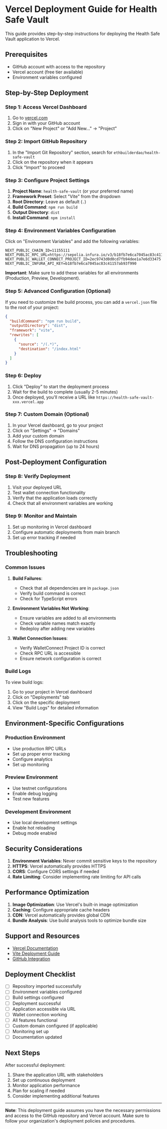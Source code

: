 # Vercel Deployment Guide for Health Safe Vault

This guide provides step-by-step instructions for deploying the Health Safe Vault application to Vercel.

## Prerequisites

- GitHub account with access to the repository
- Vercel account (free tier available)
- Environment variables configured

## Step-by-Step Deployment

### Step 1: Access Vercel Dashboard

1. Go to [vercel.com](https://vercel.com)
2. Sign in with your GitHub account
3. Click on "New Project" or "Add New..." → "Project"

### Step 2: Import GitHub Repository

1. In the "Import Git Repository" section, search for `ethbuilderdao/health-safe-vault`
2. Click on the repository when it appears
3. Click "Import" to proceed

### Step 3: Configure Project Settings

1. **Project Name**: `health-safe-vault` (or your preferred name)
2. **Framework Preset**: Select "Vite" from the dropdown
3. **Root Directory**: Leave as default (`.`)
4. **Build Command**: `npm run build`
5. **Output Directory**: `dist`
6. **Install Command**: `npm install`

### Step 4: Environment Variables Configuration

Click on "Environment Variables" and add the following variables:

```env
NEXT_PUBLIC_CHAIN_ID=11155111
NEXT_PUBLIC_RPC_URL=https://sepolia.infura.io/v3/b18fb7e6ca7045ac83c41157ab93f990
NEXT_PUBLIC_WALLET_CONNECT_PROJECT_ID=2ec9743d0d0cd7fb94dee1a7e6d33475
NEXT_PUBLIC_INFURA_API_KEY=b18fb7e6ca7045ac83c41157ab93f990
```

**Important**: Make sure to add these variables for all environments (Production, Preview, Development).

### Step 5: Advanced Configuration (Optional)

If you need to customize the build process, you can add a `vercel.json` file to the root of your project:

```json
{
  "buildCommand": "npm run build",
  "outputDirectory": "dist",
  "framework": "vite",
  "rewrites": [
    {
      "source": "/(.*)",
      "destination": "/index.html"
    }
  ]
}
```

### Step 6: Deploy

1. Click "Deploy" to start the deployment process
2. Wait for the build to complete (usually 2-5 minutes)
3. Once deployed, you'll receive a URL like `https://health-safe-vault-xxx.vercel.app`

### Step 7: Custom Domain (Optional)

1. In your Vercel dashboard, go to your project
2. Click on "Settings" → "Domains"
3. Add your custom domain
4. Follow the DNS configuration instructions
5. Wait for DNS propagation (up to 24 hours)

## Post-Deployment Configuration

### Step 8: Verify Deployment

1. Visit your deployed URL
2. Test wallet connection functionality
3. Verify that the application loads correctly
4. Check that all environment variables are working

### Step 9: Monitor and Maintain

1. Set up monitoring in Vercel dashboard
2. Configure automatic deployments from main branch
3. Set up error tracking if needed

## Troubleshooting

### Common Issues

1. **Build Failures**:
   - Check that all dependencies are in `package.json`
   - Verify build command is correct
   - Check for TypeScript errors

2. **Environment Variables Not Working**:
   - Ensure variables are added to all environments
   - Check variable names match exactly
   - Redeploy after adding new variables

3. **Wallet Connection Issues**:
   - Verify WalletConnect Project ID is correct
   - Check RPC URL is accessible
   - Ensure network configuration is correct

### Build Logs

To view build logs:
1. Go to your project in Vercel dashboard
2. Click on "Deployments" tab
3. Click on the specific deployment
4. View "Build Logs" for detailed information

## Environment-Specific Configurations

### Production Environment
- Use production RPC URLs
- Set up proper error tracking
- Configure analytics
- Set up monitoring

### Preview Environment
- Use testnet configurations
- Enable debug logging
- Test new features

### Development Environment
- Use local development settings
- Enable hot reloading
- Debug mode enabled

## Security Considerations

1. **Environment Variables**: Never commit sensitive keys to the repository
2. **HTTPS**: Vercel automatically provides HTTPS
3. **CORS**: Configure CORS settings if needed
4. **Rate Limiting**: Consider implementing rate limiting for API calls

## Performance Optimization

1. **Image Optimization**: Use Vercel's built-in image optimization
2. **Caching**: Configure appropriate cache headers
3. **CDN**: Vercel automatically provides global CDN
4. **Bundle Analysis**: Use build analysis tools to optimize bundle size

## Support and Resources

- [Vercel Documentation](https://vercel.com/docs)
- [Vite Deployment Guide](https://vitejs.dev/guide/static-deploy.html#vercel)
- [GitHub Integration](https://vercel.com/docs/concepts/git/vercel-for-github)

## Deployment Checklist

- [ ] Repository imported successfully
- [ ] Environment variables configured
- [ ] Build settings configured
- [ ] Deployment successful
- [ ] Application accessible via URL
- [ ] Wallet connection working
- [ ] All features functional
- [ ] Custom domain configured (if applicable)
- [ ] Monitoring set up
- [ ] Documentation updated

## Next Steps

After successful deployment:

1. Share the application URL with stakeholders
2. Set up continuous deployment
3. Monitor application performance
4. Plan for scaling if needed
5. Consider implementing additional features

---

**Note**: This deployment guide assumes you have the necessary permissions and access to the GitHub repository and Vercel account. Make sure to follow your organization's deployment policies and procedures.
